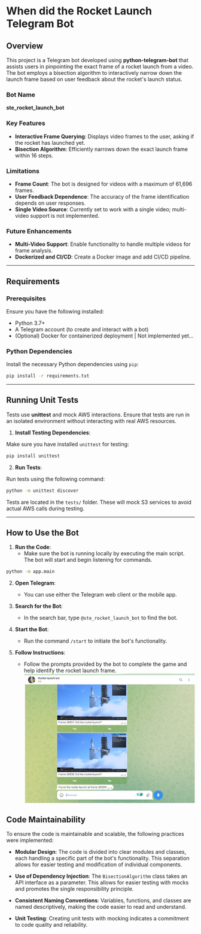 # When did the Rocket Launch Telegram Bot

## Overview

This project is a Telegram bot developed using **python-telegram-bot** that assists users in pinpointing the exact frame of a rocket launch from a video. The bot employs a bisection algorithm to interactively narrow down the launch frame based on user feedback about the rocket's launch status.

### Bot Name
**ste_rocket_launch_bot**

### Key Features
- **Interactive Frame Querying**: Displays video frames to the user, asking if the rocket has launched yet.
- **Bisection Algorithm**: Efficiently narrows down the exact launch frame within 16 steps.

### Limitations
- **Frame Count**: The bot is designed for videos with a maximum of 61,696 frames.
- **User Feedback Dependence**: The accuracy of the frame identification depends on user responses.
- **Single Video Source**: Currently set to work with a single video; multi-video support is not implemented.

### Future Enhancements
- **Multi-Video Support**: Enable functionality to handle multiple videos for frame analysis.
- **Dockerized and CI/CD**: Create a Docker image and add CI/CD pipeline.

---

## Requirements

### Prerequisites

Ensure you have the following installed:

- Python 3.7+
- A Telegram account (to create and interact with a bot)
- (Optional) Docker for containerized deployment | Not implemented yet...

### Python Dependencies

Install the necessary Python dependencies using `pip`:

```bash
pip install -r requirements.txt
```

---

## Running Unit Tests

Tests use **unittest** and mock AWS interactions. Ensure that tests are run in an isolated environment without interacting with real AWS resources.

1. **Install Testing Dependencies**:

Make sure you have installed `unittest` for testing:

```bash
pip install unittest
```

2. **Run Tests**:

Run tests using the following command:

```bash
python -m unittest discover
```

Tests are located in the `tests/` folder. These will mock S3 services to avoid actual AWS calls during testing.

---

## How to Use the Bot

1. **Run the Code**:
   - Make sure the bot is running locally by executing the main script. The bot will start and begin listening for commands.

```bash
python -m app.main 
```

2. **Open Telegram**:
   - You can use either the Telegram web client or the mobile app. 

3. **Search for the Bot**:
   - In the search bar, type `@ste_rocket_launch_bot` to find the bot.

4. **Start the Bot**:
   - Run the command `/start` to initiate the bot's functionality.

5. **Follow Instructions**:
   - Follow the prompts provided by the bot to complete the game and help identify the rocket launch frame.
![img.png](img.png)

## Code Maintainability

To ensure the code is maintainable and scalable, the following practices were implemented:

- **Modular Design**: The code is divided into clear modules and classes, each handling a specific part of the bot's functionality. This separation allows for easier testing and modification of individual components.

- **Use of Dependency Injection**: The `BisectionAlgorithm` class takes an API interface as a parameter. This allows for easier testing with mocks and promotes the single responsibility principle.

- **Consistent Naming Conventions**: Variables, functions, and classes are named descriptively, making the code easier to read and understand.

- **Unit Testing**: Creating unit tests with mocking indicates a commitment to code quality and reliability.